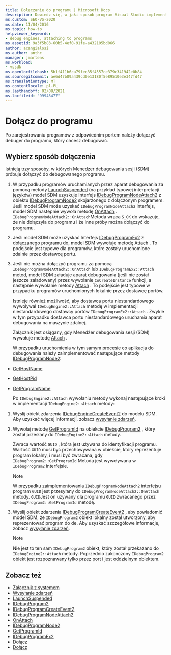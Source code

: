 ```yaml
---
title: Dołączanie do programu | Microsoft Docs
description: Dowiedz się, w jaki sposób program Visual Studio implementuje debuger dołączany do programu po zarejestrowaniu programu z odpowiednim portem.
ms.custom: SEO-VS-2020
ms.date: 11/04/2016
ms.topic: how-to
helpviewer_keywords:
- debug engines, attaching to programs
ms.assetid: 9a3f5b83-60b5-4ef0-91fe-a432105bd066
author: acangialosi
ms.author: anthc
manager: jmartens
ms.workload:
- vssdk
ms.openlocfilehash: 5b1f411b6ca79fec85f4557ce379c341942e0b84
ms.sourcegitcommit: ae6d47b09a439cd0e13180f5e89510e3e347fd47
ms.translationtype: MT
ms.contentlocale: pl-PL
ms.lasthandoff: 02/08/2021
ms.locfileid: "99943477"
---
```

# <a name="attach-to-the-program"></a>Dołącz do programu
Po zarejestrowaniu programów z odpowiednim portem należy dołączyć debuger do programu, który chcesz debugować.

## <a name="choose-how-to-attach"></a>Wybierz sposób dołączenia
 Istnieją trzy sposoby, w których Menedżer debugowania sesji (SDM) próbuje dołączyć do debugowanego programu.

1. W przypadku programów uruchamianych przez aparat debugowania za pomocą metody [LaunchSuspended](../../extensibility/debugger/reference/idebugenginelaunch2-launchsuspended.md) (na przykład typowej interpretacji języków) model SDM uzyskuje Interfejs [IDebugProgramNodeAttach2](../../extensibility/debugger/reference/idebugprogramnodeattach2.md) z obiektu [IDebugProgramNode2](../../extensibility/debugger/reference/idebugprogramnode2.md) skojarzonego z dołączonym programem. Jeśli model SDM może uzyskać `IDebugProgramNodeAttach2` interfejs, model SDM następnie wywoła metodę [OnAttach](../../extensibility/debugger/reference/idebugprogramnodeattach2-onattach.md) . `IDebugProgramNodeAttach2::OnAttach`Metoda wraca `S_OK` do wskazuje, że nie dołączyła do programu i że inne próby można dołączyć do programu.

2. Jeśli model SDM może uzyskać Interfejs [IDebugProgramEx2](../../extensibility/debugger/reference/idebugprogramex2.md) z dołączanego programu do, model SDM wywołuje metodę [Attach](../../extensibility/debugger/reference/idebugprogramex2-attach.md) . To podejście jest typowe dla programów, które zostały uruchomione zdalnie przez dostawcę portu.

3. Jeśli nie można dołączyć programu za pomocą `IDebugProgramNodeAttach2::OnAttach` lub `IDebugProgramEx2::Attach` metod, model SDM załaduje aparat debugowania (jeśli nie został jeszcze załadowany) przez wywołanie `CoCreateInstance` funkcji, a następnie wywołanie metody [Attach](../../extensibility/debugger/reference/idebugengine2-attach.md) . To podejście jest typowe w przypadku programów uruchomionych lokalnie przez dostawcę portów.

    Istnieje również możliwość, aby dostawca portu niestandardowego wywoływał `IDebugEngine2::Attach` metodę w implementacji niestandardowego dostawcy portów `IDebugProgramEx2::Attach` . Zwykle w tym przypadku dostawca portu niestandardowego uruchamia aparat debugowania na maszynie zdalnej.

   Załącznik jest osiągany, gdy Menedżer debugowania sesji (SDM) wywołuje metodę [Attach](../../extensibility/debugger/reference/idebugengine2-attach.md) .

   W przypadku uruchomienia w tym samym procesie co aplikacja do debugowania należy zaimplementować następujące metody [IDebugProgramNode2](../../extensibility/debugger/reference/idebugprogramnode2.md):

- [GetHostName](../../extensibility/debugger/reference/idebugprogramnode2-gethostname.md)

- [GetHostPid](../../extensibility/debugger/reference/idebugprogramnode2-gethostpid.md)

- [GetProgramName](../../extensibility/debugger/reference/idebugprogramnode2-getprogramname.md)

  Po `IDebugEngine2::Attach` wywołaniu metody wykonaj następujące kroki w implementacji `IDebugEngine2::Attach` metody:

1. Wyślij obiekt zdarzenia [IDebugEngineCreateEvent2](../../extensibility/debugger/reference/idebugenginecreateevent2.md) do modelu SDM. Aby uzyskać więcej informacji, zobacz [wysyłanie zdarzeń](../../extensibility/debugger/sending-events.md).

2. Wywołaj metodę [GetProgramId](../../extensibility/debugger/reference/idebugprogram2-getprogramid.md) na obiekcie [IDebugProgram2](../../extensibility/debugger/reference/idebugprogram2.md) , który został przesłany do `IDebugEngine2::Attach` metody.

     Zwraca wartość `GUID` , która jest używana do identyfikacji programu. Wartość `GUID` musi być przechowywana w obiekcie, który reprezentuje program lokalny, i musi być zwracana, gdy `IDebugProgram2::GetProgramId` Metoda jest wywoływana w `IDebugProgram2` interfejsie.

    > [!NOTE]
    > W przypadku zaimplementowania `IDebugProgramNodeAttach2` interfejsu program `GUID` jest przesyłany do `IDebugProgramNodeAttach2::OnAttach` metody. `GUID`Jest on używany dla programu `GUID` zwracanego przez `IDebugProgram2::GetProgramId` metodę.

3. Wyślij obiekt zdarzenia [IDebugProgramCreateEvent2](../../extensibility/debugger/reference/idebugprogramcreateevent2.md) , aby powiadomić model SDM, że `IDebugProgram2` obiekt lokalny został utworzony, aby reprezentować program do de. Aby uzyskać szczegółowe informacje, zobacz [wysyłanie zdarzeń](../../extensibility/debugger/sending-events.md).

    > [!NOTE]
    > Nie jest to ten sam `IDebugProgram2` obiekt, który został przekazano do `IDebugEngine2::Attach` metody. Poprzednio zakończony `IDebugProgram2` obiekt jest rozpoznawany tylko przez port i jest oddzielnym obiektem.

## <a name="see-also"></a>Zobacz też
- [Załącznik z systemem](../../extensibility/debugger/launch-based-attachment.md)
- [Wysyłanie zdarzeń](../../extensibility/debugger/sending-events.md)
- [LaunchSuspended](../../extensibility/debugger/reference/idebugenginelaunch2-launchsuspended.md)
- [IDebugProgram2](../../extensibility/debugger/reference/idebugprogram2.md)
- [IDebugProgramCreateEvent2](../../extensibility/debugger/reference/idebugprogramcreateevent2.md)
- [IDebugProgramNodeAttach2](../../extensibility/debugger/reference/idebugprogramnodeattach2.md)
- [OnAttach](../../extensibility/debugger/reference/idebugprogramnodeattach2-onattach.md)
- [IDebugProgramNode2](../../extensibility/debugger/reference/idebugprogramnode2.md)
- [GetProgramId](../../extensibility/debugger/reference/idebugprogram2-getprogramid.md)
- [IDebugProgramEx2](../../extensibility/debugger/reference/idebugprogramex2.md)
- [Dołącz](../../extensibility/debugger/reference/idebugprogramex2-attach.md)
- [Dołącz](../../extensibility/debugger/reference/idebugengine2-attach.md)
